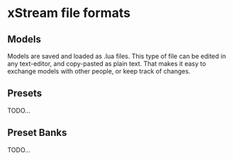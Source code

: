 # xStream file formats

## Models

Models are saved and loaded as .lua files. This type of file can be edited in any text-editor, and copy-pasted as plain text. That makes it easy to exchange models with other people, or keep track of changes. 

## Presets

TODO...

## Preset Banks

TODO...
